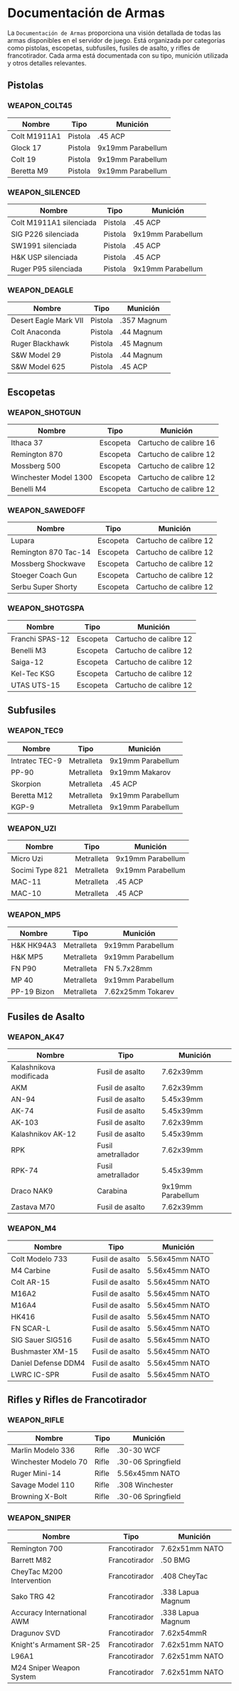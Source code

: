 # Documentación de Armas

La `Documentación de Armas` proporciona una visión detallada de todas las armas disponibles en el servidor de juego. Está organizada por categorías como pistolas, escopetas, subfusiles, fusiles de asalto, y rifles de francotirador. Cada arma está documentada con su tipo, munición utilizada y otros detalles relevantes.

## Pistolas

### WEAPON_COLT45

| Nombre   | Tipo    | Munición          |
|----------|---------|-------------------|
| Colt M1911A1 | Pistola | .45 ACP           |
| Glock 17     | Pistola | 9x19mm Parabellum |
| Colt 19      | Pistola | 9x19mm Parabellum |
| Beretta M9   | Pistola | 9x19mm Parabellum |

### WEAPON_SILENCED

| Nombre               | Tipo    | Munición          |
|----------------------|---------|-------------------|
| Colt M1911A1 silenciada | Pistola | .45 ACP           |
| SIG P226 silenciada     | Pistola | 9x19mm Parabellum |
| SW1991 silenciada       | Pistola | .45 ACP           |
| H&K USP silenciada      | Pistola | .45 ACP           |
| Ruger P95 silenciada    | Pistola | 9x19mm Parabellum |

### WEAPON_DEAGLE

| Nombre              | Tipo    | Munición          |
|---------------------|---------|-------------------|
| Desert Eagle Mark VII | Pistola | .357 Magnum       |
| Colt Anaconda         | Pistola | .44 Magnum        |
| Ruger Blackhawk       | Pistola | .45 Magnum        |
| S&W Model 29          | Pistola | .44 Magnum        |
| S&W Model 625         | Pistola | .45 ACP           |

## Escopetas

### WEAPON_SHOTGUN

| Nombre                | Tipo     | Munición            |
|-----------------------|----------|---------------------|
| Ithaca 37             | Escopeta | Cartucho de calibre 16 |
| Remington 870         | Escopeta | Cartucho de calibre 12 |
| Mossberg 500          | Escopeta | Cartucho de calibre 12 |
| Winchester Model 1300 | Escopeta | Cartucho de calibre 12 |
| Benelli M4            | Escopeta | Cartucho de calibre 12 |

### WEAPON_SAWEDOFF

| Nombre                | Tipo     | Munición            |
|-----------------------|----------|---------------------|
| Lupara                | Escopeta | Cartucho de calibre 12 |
| Remington 870 Tac-14  | Escopeta | Cartucho de calibre 12 |
| Mossberg Shockwave    | Escopeta | Cartucho de calibre 12 |
| Stoeger Coach Gun     | Escopeta | Cartucho de calibre 12 |
| Serbu Super Shorty    | Escopeta | Cartucho de calibre 12 |

### WEAPON_SHOTGSPA

| Nombre           | Tipo     | Munición            |
|------------------|----------|---------------------|
| Franchi SPAS-12  | Escopeta | Cartucho de calibre 12 |
| Benelli M3       | Escopeta | Cartucho de calibre 12 |
| Saiga-12         | Escopeta | Cartucho de calibre 12 |
| Kel-Tec KSG      | Escopeta | Cartucho de calibre 12 |
| UTAS UTS-15      | Escopeta | Cartucho de calibre 12 |

## Subfusiles

### WEAPON_TEC9

| Nombre             | Tipo       | Munición            |
|--------------------|------------|---------------------|
| Intratec TEC-9     | Metralleta | 9x19mm Parabellum   |
| PP-90              | Metralleta | 9x19mm Makarov      |
| Skorpion           | Metralleta | .45 ACP             |
| Beretta M12        | Metralleta | 9x19mm Parabellum   |
| KGP-9              | Metralleta | 9x19mm Parabellum   |

### WEAPON_UZI

| Nombre           | Tipo       | Munición            |
|------------------|------------|---------------------|
| Micro Uzi        | Metralleta | 9x19mm Parabellum   |
| Socimi Type 821  | Metralleta | 9x19mm Parabellum   |
| MAC-11           | Metralleta | .45 ACP             |
| MAC-10           | Metralleta | .45 ACP             |

### WEAPON_MP5

| Nombre            | Tipo       | Munición            |
|-------------------|------------|---------------------|
| H&K HK94A3        | Metralleta | 9x19mm Parabellum   |
| H&K MP5           | Metralleta | 9x19mm Parabellum   |
| FN P90            | Metralleta | FN 5.7x28mm         |
| MP 40             | Metralleta | 9x19mm Parabellum   |
| PP-19 Bizon       | Metralleta | 7.62x25mm Tokarev   |

## Fusiles de Asalto

### WEAPON_AK47

| Nombre                 | Tipo               | Munición            |
|------------------------|--------------------|---------------------|
| Kalashnikova modificada | Fusil de asalto   | 7.62x39mm           |
| AKM                    | Fusil de asalto   | 7.62x39mm           |
| AN-94                  | Fusil de asalto   | 5.45x39mm           |
| AK-74                  | Fusil de asalto   | 5.45x39mm           |
| AK-103                 | Fusil de asalto   | 7.62x39mm           |
| Kalashnikov AK-12      | Fusil de asalto   | 5.45x39mm           |
| RPK                    | Fusil ametrallador | 7.62x39mm           |
| RPK-74                 | Fusil ametrallador | 5.45x39mm           |
| Draco NAK9             | Carabina          | 9x19mm Parabellum   |
| Zastava M70            | Fusil de asalto   | 7.62x39mm           |

### WEAPON_M4

| Nombre                     | Tipo             | Munición            |
|----------------------------|------------------|---------------------|
| Colt Modelo 733            | Fusil de asalto  | 5.56x45mm NATO      |
| M4 Carbine                 | Fusil de asalto  | 5.56x45mm NATO      |
| Colt AR-15                 | Fusil de asalto  | 5.56x45mm NATO      |
| M16A2                      | Fusil de asalto  | 5.56x45mm NATO      |
| M16A4                      | Fusil de asalto  | 5.56x45mm NATO      |
| HK416                      | Fusil de asalto  | 5.56x45mm NATO      |
| FN SCAR-L                  | Fusil de asalto  | 5.56x45mm NATO      |
| SIG Sauer SIG516           | Fusil de asalto  | 5.56x45mm NATO      |
| Bushmaster XM-15           | Fusil de asalto  | 5.56x45mm NATO      |
| Daniel Defense DDM4        | Fusil de asalto  | 5.56x45mm NATO      |
| LWRC IC-SPR                | Fusil de asalto  | 5.56x45mm NATO      |

## Rifles y Rifles de Francotirador

### WEAPON_RIFLE

| Nombre                | Tipo   | Munición            |
|-----------------------|--------|---------------------|
| Marlin Modelo 336     | Rifle  | .30-30 WCF          |
| Winchester Modelo 70  | Rifle  | .30-06 Springfield  |
| Ruger Mini-14         | Rifle  | 5.56x45mm NATO      |
| Savage Model 110      | Rifle  | .308 Winchester     |
| Browning X-Bolt       | Rifle  | .30-06 Springfield  |

### WEAPON_SNIPER

| Nombre                         | Tipo           | Munición            |
|--------------------------------|----------------|---------------------|
| Remington 700                  | Francotirador  | 7.62x51mm NATO      |
| Barrett M82                    | Francotirador  | .50 BMG             |
| CheyTac M200 Intervention      | Francotirador  | .408 CheyTac        |
| Sako TRG 42                    | Francotirador  | .338 Lapua Magnum   |
| Accuracy International AWM     | Francotirador  | .338 Lapua Magnum   |
| Dragunov SVD                   | Francotirador  | 7.62x54mmR          |
| Knight's Armament SR-25        | Francotirador  | 7.62x51mm NATO      |
| L96A1                          | Francotirador  | 7.62x51mm NATO      |
| M24 Sniper Weapon System       | Francotirador  | 7.62x51mm NATO      |
